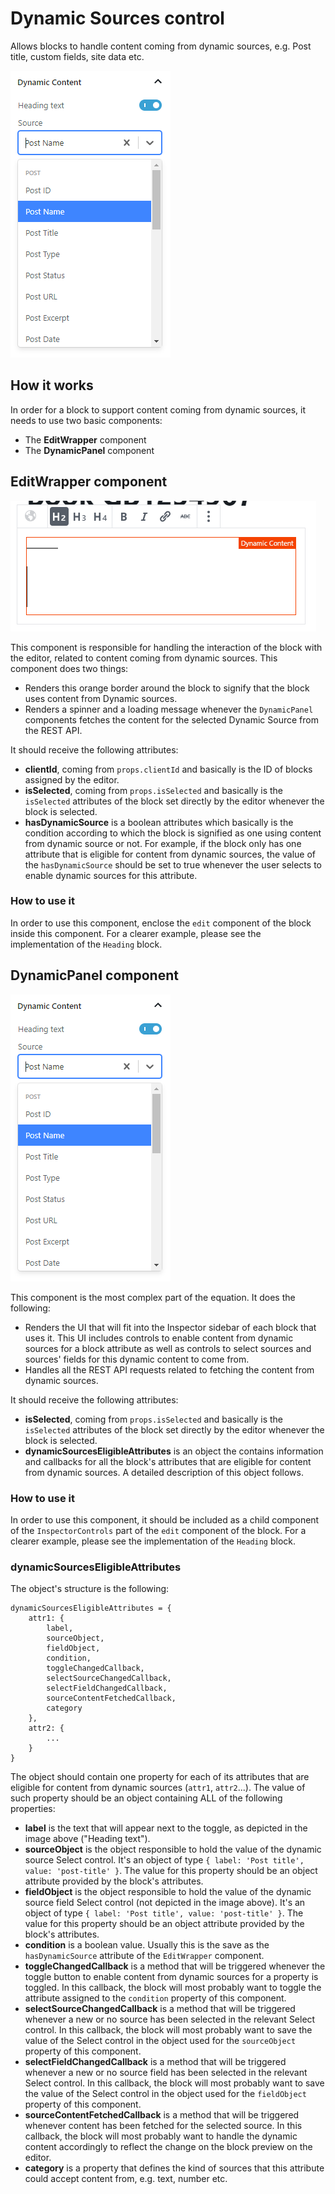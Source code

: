 # Dynamic Sources control
Allows blocks to handle content coming from dynamic sources, e.g. Post title, custom fields, site data etc. 

![How the control looks](./docs/img/control.png)

## How it works
In order for a block to support content coming from dynamic sources, it needs to use two basic components:
- The **EditWrapper** component
- The **DynamicPanel** component

## **EditWrapper** component
![How the EditWrapper component looks](./docs/img/edit_wrapper.png)

This component is responsible for handling the interaction of the block with the editor, related to content coming from 
dynamic sources.
This component does two things:
- Renders this orange border around the block to signify that the block uses content from Dynamic sources.
- Renders a spinner and a loading message whenever the `DynamicPanel` components fetches the content for the selected 
Dynamic Source from the REST API.

It should receive the following attributes:
- **clientId**, coming from `props.clientId` and basically is the ID of blocks assigned by the editor.
- **isSelected**, coming from `props.isSelected` and basically is the `isSelected` attributes of the block set directly by 
 the editor whenever the block is selected.
- **hasDynamicSource** is a boolean attributes which basically is the condition according to which the block is signified
as one using content from dynamic source or not. For example, if the block only has one attribute that is eligible for 
content from dynamic sources, the value of the `hasDynamicSource` should be set to true whenever the user selects to enable 
dynamic sources for this attribute.

### How to use it
In order to use this component, enclose the `edit` component of the block inside this component. For a clearer example,
please see the implementation of the `Heading` block.

## **DynamicPanel** component
![How the DynamicPanel component looks](./docs/img/control.png)

This component is the most complex part of the equation. It does the following:
- Renders the UI that will fit into the Inspector sidebar of each block that uses it. This UI includes controls to enable 
content from dynamic sources for a block attribute as well as controls to select sources and sources' fields for this dynamic
content to come from.
- Handles all the REST API requests related to fetching the content from dynamic sources.

It should receive the following attributes:
- **isSelected**, coming from `props.isSelected` and basically is the `isSelected` attributes of the block set directly by 
   the editor whenever the block is selected.
- **dynamicSourcesEligibleAttributes** is an object the contains information and callbacks for all the block's attributes 
that are eligible for content from dynamic sources. A detailed description of this object follows.

### How to use it

In order to use this component, it should be included as a child component of the `InspectorControls` part of the `edit` 
component of the block. For a clearer example, please see the implementation of the `Heading` block.

### **dynamicSourcesEligibleAttributes**
The object's structure is the following:

```
dynamicSourcesEligibleAttributes = {
	attr1: {
		label,
		sourceObject,
		fieldObject,
		condition,
		toggleChangedCallback,
		selectSourceChangedCallback,
		selectFieldChangedCallback,
		sourceContentFetchedCallback,
		category
	},
	attr2: {
		...
	}
}
```
The object should contain one property for each of its attributes that are eligible for content from dynamic sources (`attr1`, 
`attr2`...). The value of such property should be an object containing ALL of the following properties:
- **label** is the text that will appear next to the toggle, as depicted in the image above ("Heading text").
- **sourceObject** is the object responsible to hold the value of the dynamic source Select control. It's an object of type 
`{ label: 'Post title', value: 'post-title' }`. The value for this property should be an object attribute provided by the 
block's attributes.
- **fieldObject** is the object responsible to hold the value of the dynamic source field Select control (not depicted in 
the image above). It's an object of type `{ label: 'Post title', value: 'post-title' }`. The value for this property should 
be an object attribute provided by the block's attributes.
- **condition** is a boolean value. Usually this is the save as the `hasDynamicSource` attribute of the `EditWrapper` component.
- **toggleChangedCallback** is a method that will be triggered whenever the toggle button to enable content from dynamic sources 
for a property is toggled. In this callback, the block will most probably want to toggle the attribute assigned to the `condition`
property of this component.
- **selectSourceChangedCallback** is a method that will be triggered whenever a new or no source has been selected in the 
relevant Select control. In this callback, the block will most probably want to save the value of the Select control in 
the object used for the `sourceObject` property of this component.
- **selectFieldChangedCallback** is a method that will be triggered whenever a new or no source field has been selected in the 
relevant Select control. In this callback, the block will most probably want to save the value of the Select control in 
the object used for the `fieldObject` property of this component.
- **sourceContentFetchedCallback** is a method that will be triggered whenever content has been fetched for the selected source.
In this callback, the block will most probably want to handle the dynamic content accordingly to reflect the change on the block
preview on the editor.
- **category** is a property that defines the kind of sources that this attribute could accept content from, e.g. text, number etc.
